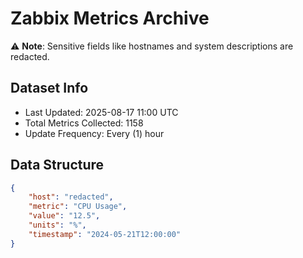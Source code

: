 # Zabbix Metrics Archive

⚠️ **Note**: Sensitive fields like hostnames and system descriptions are redacted.

## Dataset Info
- Last Updated: 2025-08-17 11:00 UTC
- Total Metrics Collected: 1158
- Update Frequency: Every (1) hour

## Data Structure
```json
{
    "host": "redacted",
    "metric": "CPU Usage",
    "value": "12.5",
    "units": "%",
    "timestamp": "2024-05-21T12:00:00"
}
```
